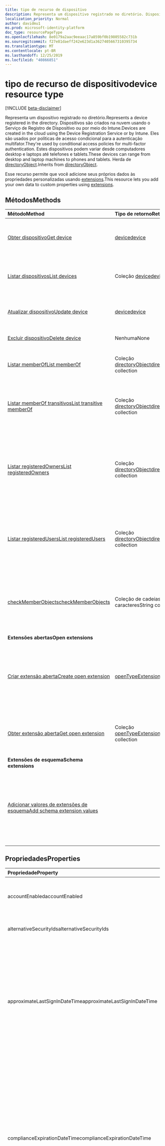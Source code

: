 ```yaml
---
title: tipo de recurso de dispositivo
description: Representa um dispositivo registrado no diretório. Dispositivos são criados na nuvem usando o Serviço de Registro de Dispositivo ou por meio do Intune. Eles são usados por políticas de acesso condicional para a autenticação multifator. Estes dispositivos podem variar desde computadores desktop e laptops até telefones e tablets. Herda do directoryObject.
localization_priority: Normal
author: davidmu1
ms.prod: microsoft-identity-platform
doc_type: resourcePageType
ms.openlocfilehash: 8e0179a2aac9eeaac17a859bf0b19805582c731b
ms.sourcegitcommit: f27e81daeff242e623d1a3627405667310395734
ms.translationtype: MT
ms.contentlocale: pt-BR
ms.lasthandoff: 12/25/2019
ms.locfileid: "40866851"
---
```

# <a name="device-resource-type"></a><span data-ttu-id="3bf8b-107">tipo de recurso de dispositivo</span><span class="sxs-lookup"><span data-stu-id="3bf8b-107">device resource type</span></span>

[!INCLUDE [beta-disclaimer](../../includes/beta-disclaimer.md)]

<span data-ttu-id="3bf8b-108">Representa um dispositivo registrado no diretório.</span><span class="sxs-lookup"><span data-stu-id="3bf8b-108">Represents a device registered in the directory.</span></span> <span data-ttu-id="3bf8b-109">Dispositivos são criados na nuvem usando o Serviço de Registro de Dispositivo ou por meio do Intune.</span><span class="sxs-lookup"><span data-stu-id="3bf8b-109">Devices are created in the cloud using the Device Registration Service or by Intune.</span></span> <span data-ttu-id="3bf8b-110">Eles são usados por políticas de acesso condicional para a autenticação multifator.</span><span class="sxs-lookup"><span data-stu-id="3bf8b-110">They're used by conditional access policies for multi-factor authentication.</span></span> <span data-ttu-id="3bf8b-111">Estes dispositivos podem variar desde computadores desktop e laptops até telefones e tablets.</span><span class="sxs-lookup"><span data-stu-id="3bf8b-111">These devices can range from desktop and laptop machines to phones and tablets.</span></span> <span data-ttu-id="3bf8b-112">Herda de [directoryObject](directoryobject.md).</span><span class="sxs-lookup"><span data-stu-id="3bf8b-112">Inherits from [directoryObject](directoryobject.md).</span></span>

<span data-ttu-id="3bf8b-113">Esse recurso permite que você adicione seus próprios dados às propriedades personalizadas usando [extensions](/graph/extensibility-overview).</span><span class="sxs-lookup"><span data-stu-id="3bf8b-113">This resource lets you add your own data to custom properties using [extensions](/graph/extensibility-overview).</span></span>

## <a name="methods"></a><span data-ttu-id="3bf8b-114">Métodos</span><span class="sxs-lookup"><span data-stu-id="3bf8b-114">Methods</span></span>

| <span data-ttu-id="3bf8b-115">Método</span><span class="sxs-lookup"><span data-stu-id="3bf8b-115">Method</span></span>       | <span data-ttu-id="3bf8b-116">Tipo de retorno</span><span class="sxs-lookup"><span data-stu-id="3bf8b-116">Return Type</span></span>  |<span data-ttu-id="3bf8b-117">Descrição</span><span class="sxs-lookup"><span data-stu-id="3bf8b-117">Description</span></span>|
|:---------------|:--------|:----------|
|[<span data-ttu-id="3bf8b-118">Obter dispositivo</span><span class="sxs-lookup"><span data-stu-id="3bf8b-118">Get device</span></span>](../api/device-get.md) | [<span data-ttu-id="3bf8b-119">device</span><span class="sxs-lookup"><span data-stu-id="3bf8b-119">device</span></span>](device.md) |<span data-ttu-id="3bf8b-120">Leia as propriedades e as relações do objeto Device.</span><span class="sxs-lookup"><span data-stu-id="3bf8b-120">Read properties and relationships of device object.</span></span>|
|[<span data-ttu-id="3bf8b-121">Listar dispositivos</span><span class="sxs-lookup"><span data-stu-id="3bf8b-121">List devices</span></span>](../api/device-list.md) | <span data-ttu-id="3bf8b-122">Coleção [device](device.md)</span><span class="sxs-lookup"><span data-stu-id="3bf8b-122">[device](device.md) collection</span></span>| <span data-ttu-id="3bf8b-123">Recupere uma lista de dispositivos registrados no diretório.</span><span class="sxs-lookup"><span data-stu-id="3bf8b-123">Retrieve a list of devices registered in the directory.</span></span> |
|[<span data-ttu-id="3bf8b-124">Atualizar dispositivo</span><span class="sxs-lookup"><span data-stu-id="3bf8b-124">Update device</span></span>](../api/device-update.md) | [<span data-ttu-id="3bf8b-125">device</span><span class="sxs-lookup"><span data-stu-id="3bf8b-125">device</span></span>](device.md)  |<span data-ttu-id="3bf8b-126">Atualize as propriedades do objeto Device.</span><span class="sxs-lookup"><span data-stu-id="3bf8b-126">Update the properties of the device object.</span></span> |
|[<span data-ttu-id="3bf8b-127">Excluir dispositivo</span><span class="sxs-lookup"><span data-stu-id="3bf8b-127">Delete device</span></span>](../api/device-delete.md) | <span data-ttu-id="3bf8b-128">Nenhuma</span><span class="sxs-lookup"><span data-stu-id="3bf8b-128">None</span></span> |<span data-ttu-id="3bf8b-129">Exclua o objeto Device.</span><span class="sxs-lookup"><span data-stu-id="3bf8b-129">Delete the device object.</span></span> |
|[<span data-ttu-id="3bf8b-130">Listar memberOf</span><span class="sxs-lookup"><span data-stu-id="3bf8b-130">List memberOf</span></span>](../api/device-list-memberof.md) |<span data-ttu-id="3bf8b-131">Coleção [directoryObject](directoryobject.md)</span><span class="sxs-lookup"><span data-stu-id="3bf8b-131">[directoryObject](directoryobject.md) collection</span></span>| <span data-ttu-id="3bf8b-132">Lista os grupos dos quais o dispositivo é membro direto.</span><span class="sxs-lookup"><span data-stu-id="3bf8b-132">List the groups that the device is a direct member of.</span></span> |
|[<span data-ttu-id="3bf8b-133">Listar memberOf transitivos</span><span class="sxs-lookup"><span data-stu-id="3bf8b-133">List transitive memberOf</span></span>](../api/device-list-transitivememberof.md) |<span data-ttu-id="3bf8b-134">Coleção [directoryObject](directoryobject.md)</span><span class="sxs-lookup"><span data-stu-id="3bf8b-134">[directoryObject](directoryobject.md) collection</span></span>| <span data-ttu-id="3bf8b-135">Listar os grupos dos quais o dispositivo é membro.</span><span class="sxs-lookup"><span data-stu-id="3bf8b-135">List the groups that the device is a member of.</span></span> <span data-ttu-id="3bf8b-136">Essa operação é transitiva.</span><span class="sxs-lookup"><span data-stu-id="3bf8b-136">This operation is transitive.</span></span> |
|[<span data-ttu-id="3bf8b-137">Listar registeredOwners</span><span class="sxs-lookup"><span data-stu-id="3bf8b-137">List registeredOwners</span></span>](../api/device-list-registeredowners.md) |<span data-ttu-id="3bf8b-138">Coleção [directoryObject](directoryobject.md)</span><span class="sxs-lookup"><span data-stu-id="3bf8b-138">[directoryObject](directoryobject.md) collection</span></span>| <span data-ttu-id="3bf8b-139">Obtenha os usuários que são proprietários registrados do dispositivo da propriedade de navegação registeredOwners.</span><span class="sxs-lookup"><span data-stu-id="3bf8b-139">Get the users that are registered owners of the device from the registeredOwners navigation property.</span></span>|
|[<span data-ttu-id="3bf8b-140">Listar registeredUsers</span><span class="sxs-lookup"><span data-stu-id="3bf8b-140">List registeredUsers</span></span>](../api/device-list-registeredusers.md) |<span data-ttu-id="3bf8b-141">Coleção [directoryObject](directoryobject.md)</span><span class="sxs-lookup"><span data-stu-id="3bf8b-141">[directoryObject](directoryobject.md) collection</span></span>| <span data-ttu-id="3bf8b-142">Obtenha os usuários registrados do dispositivo da propriedade de navegação registeredUsers.</span><span class="sxs-lookup"><span data-stu-id="3bf8b-142">Get the registered users of the device from the registeredUsers navigation property.</span></span>|
|[<span data-ttu-id="3bf8b-143">checkMemberObjects</span><span class="sxs-lookup"><span data-stu-id="3bf8b-143">checkMemberObjects</span></span>](../api/device-checkmemberobjects.md) | <span data-ttu-id="3bf8b-144">Coleção de cadeias de caracteres</span><span class="sxs-lookup"><span data-stu-id="3bf8b-144">String collection</span></span> | <span data-ttu-id="3bf8b-145">Verifique a associação em uma lista de grupo, função de diretório ou objetos de unidade administrativa.</span><span class="sxs-lookup"><span data-stu-id="3bf8b-145">Check for membership in a list of group, directory role, or administrative unit objects.</span></span> |
|<span data-ttu-id="3bf8b-146">**Extensões abertas**</span><span class="sxs-lookup"><span data-stu-id="3bf8b-146">**Open extensions**</span></span>| | |
|[<span data-ttu-id="3bf8b-147">Criar extensão aberta</span><span class="sxs-lookup"><span data-stu-id="3bf8b-147">Create open extension</span></span>](../api/opentypeextension-post-opentypeextension.md) |[<span data-ttu-id="3bf8b-148">openTypeExtension</span><span class="sxs-lookup"><span data-stu-id="3bf8b-148">openTypeExtension</span></span>](opentypeextension.md)| <span data-ttu-id="3bf8b-149">Crie uma extensão aberta e adicione propriedades personalizadas a uma instância nova ou existente de um recurso.</span><span class="sxs-lookup"><span data-stu-id="3bf8b-149">Create an open extension and add custom properties to a new or existing resource.</span></span>|
|[<span data-ttu-id="3bf8b-150">Obter extensão aberta</span><span class="sxs-lookup"><span data-stu-id="3bf8b-150">Get open extension</span></span>](../api/opentypeextension-get.md) |<span data-ttu-id="3bf8b-151">Coleção [openTypeExtension](opentypeextension.md)</span><span class="sxs-lookup"><span data-stu-id="3bf8b-151">[openTypeExtension](opentypeextension.md) collection</span></span>| <span data-ttu-id="3bf8b-152">Obtenha uma extensão aberta identificada pelo nome da extensão.</span><span class="sxs-lookup"><span data-stu-id="3bf8b-152">Get an open extension identified by the extension name.</span></span>|
|<span data-ttu-id="3bf8b-153">**Extensões de esquema**</span><span class="sxs-lookup"><span data-stu-id="3bf8b-153">**Schema extensions**</span></span>| | |
|[<span data-ttu-id="3bf8b-154">Adicionar valores de extensões de esquema</span><span class="sxs-lookup"><span data-stu-id="3bf8b-154">Add schema extension values</span></span>](/graph/extensibility-schema-groups) || <span data-ttu-id="3bf8b-155">Criar uma definição para a extensão de esquema e usá-la para adicionar dados digitados personalizados a um recurso.</span><span class="sxs-lookup"><span data-stu-id="3bf8b-155">Create a schema extension definition and then use it to add custom typed data to a resource.</span></span>|

## <a name="properties"></a><span data-ttu-id="3bf8b-156">Propriedades</span><span class="sxs-lookup"><span data-stu-id="3bf8b-156">Properties</span></span>
| <span data-ttu-id="3bf8b-157">Propriedade</span><span class="sxs-lookup"><span data-stu-id="3bf8b-157">Property</span></span>     | <span data-ttu-id="3bf8b-158">Tipo</span><span class="sxs-lookup"><span data-stu-id="3bf8b-158">Type</span></span>   |<span data-ttu-id="3bf8b-159">Descrição</span><span class="sxs-lookup"><span data-stu-id="3bf8b-159">Description</span></span>|
|:---------------|:--------|:----------|
|<span data-ttu-id="3bf8b-160">accountEnabled</span><span class="sxs-lookup"><span data-stu-id="3bf8b-160">accountEnabled</span></span>|<span data-ttu-id="3bf8b-161">Booliano</span><span class="sxs-lookup"><span data-stu-id="3bf8b-161">Boolean</span></span>| <span data-ttu-id="3bf8b-162">**true** se a conta estiver habilitada; caso contrário, **false**.</span><span class="sxs-lookup"><span data-stu-id="3bf8b-162">**true** if the account is enabled; otherwise, **false**.</span></span> <span data-ttu-id="3bf8b-163">o padrão é true.</span><span class="sxs-lookup"><span data-stu-id="3bf8b-163">default is true.</span></span>|
|<span data-ttu-id="3bf8b-164">alternativeSecurityIds</span><span class="sxs-lookup"><span data-stu-id="3bf8b-164">alternativeSecurityIds</span></span>|<span data-ttu-id="3bf8b-165">Coleção alternativeSecurityId</span><span class="sxs-lookup"><span data-stu-id="3bf8b-165">alternativeSecurityId collection</span></span>| <span data-ttu-id="3bf8b-166">Apenas para uso interno.</span><span class="sxs-lookup"><span data-stu-id="3bf8b-166">For internal use only.</span></span> <span data-ttu-id="3bf8b-167">Não anulável.</span><span class="sxs-lookup"><span data-stu-id="3bf8b-167">Not nullable.</span></span> |
|<span data-ttu-id="3bf8b-168">approximateLastSignInDateTime</span><span class="sxs-lookup"><span data-stu-id="3bf8b-168">approximateLastSignInDateTime</span></span>|<span data-ttu-id="3bf8b-169">DateTimeOffset</span><span class="sxs-lookup"><span data-stu-id="3bf8b-169">DateTimeOffset</span></span>| <span data-ttu-id="3bf8b-170">O tipo TIMESTAMP representa informações de data e hora usando o formato ISO 8601 e está sempre no horário UTC.</span><span class="sxs-lookup"><span data-stu-id="3bf8b-170">The timestamp type represents date and time information using ISO 8601 format and is always in UTC time.</span></span> <span data-ttu-id="3bf8b-171">Por exemplo, meia-noite em UTC no dia 1º de janeiro de 2014 teria esta aparência: `'2014-01-01T00:00:00Z'`.</span><span class="sxs-lookup"><span data-stu-id="3bf8b-171">For example, midnight UTC on Jan 1, 2014 would look like this: `'2014-01-01T00:00:00Z'`.</span></span> <span data-ttu-id="3bf8b-172">Somente leitura.</span><span class="sxs-lookup"><span data-stu-id="3bf8b-172">Read-only.</span></span> |
|<span data-ttu-id="3bf8b-173">complianceExpirationDateTime</span><span class="sxs-lookup"><span data-stu-id="3bf8b-173">complianceExpirationDateTime</span></span>|<span data-ttu-id="3bf8b-174">DateTimeOffset</span><span class="sxs-lookup"><span data-stu-id="3bf8b-174">DateTimeOffset</span></span>| <span data-ttu-id="3bf8b-175">O carimbo de data/hora quando o dispositivo não é mais considerado compatível.</span><span class="sxs-lookup"><span data-stu-id="3bf8b-175">The timestamp when the device is no longer deemed compliant.</span></span> <span data-ttu-id="3bf8b-176">O tipo TIMESTAMP representa informações de data e hora usando o formato ISO 8601 e está sempre no horário UTC.</span><span class="sxs-lookup"><span data-stu-id="3bf8b-176">The timestamp type represents date and time information using ISO 8601 format and is always in UTC time.</span></span> <span data-ttu-id="3bf8b-177">Por exemplo, meia-noite em UTC no dia 1º de janeiro de 2014 teria esta aparência: `'2014-01-01T00:00:00Z'`.</span><span class="sxs-lookup"><span data-stu-id="3bf8b-177">For example, midnight UTC on Jan 1, 2014 would look like this: `'2014-01-01T00:00:00Z'`.</span></span> <span data-ttu-id="3bf8b-178">Somente leitura.</span><span class="sxs-lookup"><span data-stu-id="3bf8b-178">Read-only.</span></span> |
|<span data-ttu-id="3bf8b-179">deviceId</span><span class="sxs-lookup"><span data-stu-id="3bf8b-179">deviceId</span></span>|<span data-ttu-id="3bf8b-180">Guid</span><span class="sxs-lookup"><span data-stu-id="3bf8b-180">Guid</span></span>| <span data-ttu-id="3bf8b-181">Identificador exclusivo definido pelo serviço de registro do dispositivo Azure no momento do registro.</span><span class="sxs-lookup"><span data-stu-id="3bf8b-181">Unique identifier set by Azure Device Registration Service at the time of registration.</span></span> |
|<span data-ttu-id="3bf8b-182">deviceMetadata</span><span class="sxs-lookup"><span data-stu-id="3bf8b-182">deviceMetadata</span></span>|<span data-ttu-id="3bf8b-183">String</span><span class="sxs-lookup"><span data-stu-id="3bf8b-183">String</span></span>| <span data-ttu-id="3bf8b-184">Apenas para uso interno.</span><span class="sxs-lookup"><span data-stu-id="3bf8b-184">For internal use only.</span></span> <span data-ttu-id="3bf8b-185">Definido como nulo.</span><span class="sxs-lookup"><span data-stu-id="3bf8b-185">Set to null.</span></span> |
|<span data-ttu-id="3bf8b-186">deviceVersion</span><span class="sxs-lookup"><span data-stu-id="3bf8b-186">deviceVersion</span></span>|<span data-ttu-id="3bf8b-187">Int32</span><span class="sxs-lookup"><span data-stu-id="3bf8b-187">Int32</span></span>| <span data-ttu-id="3bf8b-188">Apenas para uso interno.</span><span class="sxs-lookup"><span data-stu-id="3bf8b-188">For internal use only.</span></span> |
|<span data-ttu-id="3bf8b-189">displayName</span><span class="sxs-lookup"><span data-stu-id="3bf8b-189">displayName</span></span>|<span data-ttu-id="3bf8b-190">Cadeia de caracteres</span><span class="sxs-lookup"><span data-stu-id="3bf8b-190">String</span></span>| <span data-ttu-id="3bf8b-p109">O nome de exibição do dispositivo. Obrigatório.</span><span class="sxs-lookup"><span data-stu-id="3bf8b-p109">The display name for the device. Required.</span></span> |
|<span data-ttu-id="3bf8b-193">id</span><span class="sxs-lookup"><span data-stu-id="3bf8b-193">id</span></span>|<span data-ttu-id="3bf8b-194">String</span><span class="sxs-lookup"><span data-stu-id="3bf8b-194">String</span></span>|<span data-ttu-id="3bf8b-p110">O identificador exclusivo do dispositivo. Herdado de [directoryObject](directoryobject.md). Chave, Não anulável. Somente leitura.</span><span class="sxs-lookup"><span data-stu-id="3bf8b-p110">The unique identifier for the device. Inherited from [directoryObject](directoryobject.md). Key, Not nullable. Read-only.</span></span>|
|<span data-ttu-id="3bf8b-199">isCompliant</span><span class="sxs-lookup"><span data-stu-id="3bf8b-199">isCompliant</span></span>|<span data-ttu-id="3bf8b-200">Booliano</span><span class="sxs-lookup"><span data-stu-id="3bf8b-200">Boolean</span></span>|<span data-ttu-id="3bf8b-201">**True** se o dispositivo está em conformidade com políticas de MDM (Gerenciamento de Dispositivo Móvel); caso contrário, **false**.</span><span class="sxs-lookup"><span data-stu-id="3bf8b-201">**true** if the device complies with Mobile Device Management (MDM) policies; otherwise, **false**.</span></span> <span data-ttu-id="3bf8b-202">Somente leitura.</span><span class="sxs-lookup"><span data-stu-id="3bf8b-202">Read-only.</span></span> <span data-ttu-id="3bf8b-203">Isso só pode ser atualizado pelo Intune para qualquer tipo de sistema operacional do dispositivo ou por um [aplicativo MDM aprovado](https://docs.microsoft.com/windows/client-management/mdm/azure-active-directory-integration-with-mdm) para dispositivos do sistema operacional Windows.</span><span class="sxs-lookup"><span data-stu-id="3bf8b-203">This can only be updated by Intune for any device OS type or by an [approved MDM app](https://docs.microsoft.com/windows/client-management/mdm/azure-active-directory-integration-with-mdm) for Windows OS devices.</span></span>|
|<span data-ttu-id="3bf8b-204">isManaged</span><span class="sxs-lookup"><span data-stu-id="3bf8b-204">isManaged</span></span>|<span data-ttu-id="3bf8b-205">Booliano</span><span class="sxs-lookup"><span data-stu-id="3bf8b-205">Boolean</span></span>|<span data-ttu-id="3bf8b-206">**true** se o dispositivo for gerenciado por um aplicativo de gerenciamento de dispositivo móvel (MDM); caso contrário, **false**.</span><span class="sxs-lookup"><span data-stu-id="3bf8b-206">**true** if the device is managed by a Mobile Device Management (MDM) app; otherwise, **false**.</span></span> <span data-ttu-id="3bf8b-207">Isso só pode ser atualizado pelo Intune para qualquer tipo de sistema operacional do dispositivo ou por um [aplicativo MDM aprovado](https://docs.microsoft.com/windows/client-management/mdm/azure-active-directory-integration-with-mdm) para dispositivos do sistema operacional Windows.</span><span class="sxs-lookup"><span data-stu-id="3bf8b-207">This can only be updated by Intune for any device OS type or by an [approved MDM app](https://docs.microsoft.com/windows/client-management/mdm/azure-active-directory-integration-with-mdm) for Windows OS devices.</span></span> |
|<span data-ttu-id="3bf8b-208">fabricante</span><span class="sxs-lookup"><span data-stu-id="3bf8b-208">manufacturer</span></span>|<span data-ttu-id="3bf8b-209">String</span><span class="sxs-lookup"><span data-stu-id="3bf8b-209">String</span></span>| <span data-ttu-id="3bf8b-210">O fabricante do dispositivo.</span><span class="sxs-lookup"><span data-stu-id="3bf8b-210">Manufacturer of the device.</span></span> <span data-ttu-id="3bf8b-211">Somente leitura.</span><span class="sxs-lookup"><span data-stu-id="3bf8b-211">Read-only.</span></span> |
|<span data-ttu-id="3bf8b-212">mdmAppId</span><span class="sxs-lookup"><span data-stu-id="3bf8b-212">mdmAppId</span></span>|<span data-ttu-id="3bf8b-213">String</span><span class="sxs-lookup"><span data-stu-id="3bf8b-213">String</span></span>|<span data-ttu-id="3bf8b-214">Identificador de aplicativo usado para registrar o dispositivo no MDM.</span><span class="sxs-lookup"><span data-stu-id="3bf8b-214">Application identifier used to register device into MDM.</span></span> <br><br><span data-ttu-id="3bf8b-215">Somente leitura.</span><span class="sxs-lookup"><span data-stu-id="3bf8b-215">Read-only.</span></span> <span data-ttu-id="3bf8b-216">Oferece suporte a $filter.</span><span class="sxs-lookup"><span data-stu-id="3bf8b-216">Supports $filter.</span></span>|
|<span data-ttu-id="3bf8b-217">modelo</span><span class="sxs-lookup"><span data-stu-id="3bf8b-217">model</span></span>|<span data-ttu-id="3bf8b-218">String</span><span class="sxs-lookup"><span data-stu-id="3bf8b-218">String</span></span>| <span data-ttu-id="3bf8b-219">Modelo do dispositivo.</span><span class="sxs-lookup"><span data-stu-id="3bf8b-219">Model of the device.</span></span> <span data-ttu-id="3bf8b-220">Somente leitura.</span><span class="sxs-lookup"><span data-stu-id="3bf8b-220">Read-only.</span></span> |
|<span data-ttu-id="3bf8b-221">onPremisesLastSyncDateTime</span><span class="sxs-lookup"><span data-stu-id="3bf8b-221">onPremisesLastSyncDateTime</span></span>|<span data-ttu-id="3bf8b-222">DateTimeOffset</span><span class="sxs-lookup"><span data-stu-id="3bf8b-222">DateTimeOffset</span></span>|<span data-ttu-id="3bf8b-223">A última vez em que o objeto foi sincronizado com o diretório local. O tipo Timestamp representa informações de data e hora usando o formato ISO 8601 e está sempre no horário UTC.</span><span class="sxs-lookup"><span data-stu-id="3bf8b-223">The last time at which the object was synced with the on-premises directory.The Timestamp type represents date and time information using ISO 8601 format and is always in UTC time.</span></span> <span data-ttu-id="3bf8b-224">Por exemplo, meia-noite em UTC no dia 1º de janeiro de 2014 teria esta aparência: `'2014-01-01T00:00:00Z'` Somente leitura.</span><span class="sxs-lookup"><span data-stu-id="3bf8b-224">For example, midnight UTC on Jan 1, 2014 would look like this: `'2014-01-01T00:00:00Z'` Read-only.</span></span> |
|<span data-ttu-id="3bf8b-225">onPremisesSyncEnabled</span><span class="sxs-lookup"><span data-stu-id="3bf8b-225">onPremisesSyncEnabled</span></span>|<span data-ttu-id="3bf8b-226">Booliano</span><span class="sxs-lookup"><span data-stu-id="3bf8b-226">Boolean</span></span>|<span data-ttu-id="3bf8b-227">**True** se esse objeto está sincronizado de um diretório local; **false** se esse objeto foi originalmente sincronizado de um diretório local, mas não está mais sincronizado; **null** se esse objeto nunca foi sido sincronizado de um diretório local (padrão).</span><span class="sxs-lookup"><span data-stu-id="3bf8b-227">**true** if this object is synced from an on-premises directory; **false** if this object was originally synced from an on-premises directory but is no longer synced; **null** if this object has never been synced from an on-premises directory (default).</span></span> <span data-ttu-id="3bf8b-228">Somente leitura.</span><span class="sxs-lookup"><span data-stu-id="3bf8b-228">Read-only.</span></span>|
|<span data-ttu-id="3bf8b-229">operatingSystem</span><span class="sxs-lookup"><span data-stu-id="3bf8b-229">operatingSystem</span></span>|<span data-ttu-id="3bf8b-230">Cadeia de caracteres</span><span class="sxs-lookup"><span data-stu-id="3bf8b-230">String</span></span>| <span data-ttu-id="3bf8b-p118">O tipo de sistema operacional do dispositivo. Obrigatório.</span><span class="sxs-lookup"><span data-stu-id="3bf8b-p118">The type of operating system on the device. Required.</span></span> |
|<span data-ttu-id="3bf8b-233">operatingSystemVersion</span><span class="sxs-lookup"><span data-stu-id="3bf8b-233">operatingSystemVersion</span></span>|<span data-ttu-id="3bf8b-234">String</span><span class="sxs-lookup"><span data-stu-id="3bf8b-234">String</span></span>| <span data-ttu-id="3bf8b-235">A versão do sistema operacional do dispositivo.</span><span class="sxs-lookup"><span data-stu-id="3bf8b-235">Operating system version of the device.</span></span> <span data-ttu-id="3bf8b-236">Obrigatório.</span><span class="sxs-lookup"><span data-stu-id="3bf8b-236">Required.</span></span> |
|<span data-ttu-id="3bf8b-237">physicalIds</span><span class="sxs-lookup"><span data-stu-id="3bf8b-237">physicalIds</span></span>|<span data-ttu-id="3bf8b-238">Coleção de cadeias de caracteres</span><span class="sxs-lookup"><span data-stu-id="3bf8b-238">String collection</span></span>| <span data-ttu-id="3bf8b-239">Apenas para uso interno.</span><span class="sxs-lookup"><span data-stu-id="3bf8b-239">For internal use only.</span></span> <span data-ttu-id="3bf8b-240">Não anulável.</span><span class="sxs-lookup"><span data-stu-id="3bf8b-240">Not nullable.</span></span> |
|<span data-ttu-id="3bf8b-241">profiletype</span><span class="sxs-lookup"><span data-stu-id="3bf8b-241">profileType</span></span>|<span data-ttu-id="3bf8b-242">String</span><span class="sxs-lookup"><span data-stu-id="3bf8b-242">String</span></span>|<span data-ttu-id="3bf8b-243">O tipo de perfil do dispositivo.</span><span class="sxs-lookup"><span data-stu-id="3bf8b-243">The profile type of the device.</span></span> <span data-ttu-id="3bf8b-244">Valores possíveis:</span><span class="sxs-lookup"><span data-stu-id="3bf8b-244">Possible values:</span></span><br /><span data-ttu-id="3bf8b-245">**RegisteredDevice** (padrão)</span><span class="sxs-lookup"><span data-stu-id="3bf8b-245">**RegisteredDevice** (default)</span></span><br /><span data-ttu-id="3bf8b-246">**SecureVM**</span><span class="sxs-lookup"><span data-stu-id="3bf8b-246">**SecureVM**</span></span><br /><span data-ttu-id="3bf8b-247">**Printer**</span><span class="sxs-lookup"><span data-stu-id="3bf8b-247">**Printer**</span></span><br /><span data-ttu-id="3bf8b-248">**Compartilhado**</span><span class="sxs-lookup"><span data-stu-id="3bf8b-248">**Shared**</span></span><br /><span data-ttu-id="3bf8b-249">**IoT**</span><span class="sxs-lookup"><span data-stu-id="3bf8b-249">**IoT**</span></span>|
|<span data-ttu-id="3bf8b-250">systemLabels</span><span class="sxs-lookup"><span data-stu-id="3bf8b-250">systemLabels</span></span>|<span data-ttu-id="3bf8b-251">Coleção de cadeias de caracteres</span><span class="sxs-lookup"><span data-stu-id="3bf8b-251">String collection</span></span>| <span data-ttu-id="3bf8b-252">Lista de rótulos aplicados ao dispositivo pelo sistema.</span><span class="sxs-lookup"><span data-stu-id="3bf8b-252">List of labels applied to the device by the system.</span></span> |
|<span data-ttu-id="3bf8b-253">trustType</span><span class="sxs-lookup"><span data-stu-id="3bf8b-253">trustType</span></span>|<span data-ttu-id="3bf8b-254">Cadeia de caracteres</span><span class="sxs-lookup"><span data-stu-id="3bf8b-254">String</span></span>| <span data-ttu-id="3bf8b-255">Tipo de relação de confiança para o dispositivo associado.</span><span class="sxs-lookup"><span data-stu-id="3bf8b-255">Type of trust for the joined device.</span></span> <span data-ttu-id="3bf8b-256">Somente leitura.</span><span class="sxs-lookup"><span data-stu-id="3bf8b-256">Read-only.</span></span> <span data-ttu-id="3bf8b-257">Valores possíveis:</span><span class="sxs-lookup"><span data-stu-id="3bf8b-257">Possible values:</span></span> <br /><span data-ttu-id="3bf8b-258">**Workplace** – indica *traga seus dispositivos pessoais*</span><span class="sxs-lookup"><span data-stu-id="3bf8b-258">**Workplace** - indicates *bring your own personal devices*</span></span><br /><span data-ttu-id="3bf8b-259">**AzureAd** – apenas dispositivos associados na nuvem</span><span class="sxs-lookup"><span data-stu-id="3bf8b-259">**AzureAd** - Cloud only joined devices</span></span><br /><span data-ttu-id="3bf8b-260">**ServerAd** – dispositivos associados no domínio local unidos ao Azure AD.</span><span class="sxs-lookup"><span data-stu-id="3bf8b-260">**ServerAd** - on-premises domain joined devices joined to Azure AD.</span></span> <span data-ttu-id="3bf8b-261">Saiba mais em [Introdução ao gerenciamento de dispositivo no Azure Active Directory](/azure/active-directory/device-management-introduction)</span><span class="sxs-lookup"><span data-stu-id="3bf8b-261">For more details, see [Introduction to device management in Azure Active Directory](/azure/active-directory/device-management-introduction)</span></span> |
|<span data-ttu-id="3bf8b-262">Nome</span><span class="sxs-lookup"><span data-stu-id="3bf8b-262">Name</span></span>| <span data-ttu-id="3bf8b-263">String</span><span class="sxs-lookup"><span data-stu-id="3bf8b-263">String</span></span> | <span data-ttu-id="3bf8b-264">Nome amigável de um dispositivo.</span><span class="sxs-lookup"><span data-stu-id="3bf8b-264">Friendly name of a device.</span></span> <span data-ttu-id="3bf8b-265">Retornado somente se o usuário entrar com uma conta da Microsoft como parte do projeto Roma.</span><span class="sxs-lookup"><span data-stu-id="3bf8b-265">Only returned if user signs in with a Microsoft account as part of Project Rome.</span></span> |
|<span data-ttu-id="3bf8b-266">Status</span><span class="sxs-lookup"><span data-stu-id="3bf8b-266">Status</span></span> | <span data-ttu-id="3bf8b-267">String</span><span class="sxs-lookup"><span data-stu-id="3bf8b-267">String</span></span>| <span data-ttu-id="3bf8b-268">O dispositivo está online ou offline.</span><span class="sxs-lookup"><span data-stu-id="3bf8b-268">Device is online or offline.</span></span> <span data-ttu-id="3bf8b-269">Retornado somente se o usuário entrar com uma conta da Microsoft como parte do projeto Roma.</span><span class="sxs-lookup"><span data-stu-id="3bf8b-269">Only returned if user signs in with a Microsoft account as part of Project Rome.</span></span> |
|<span data-ttu-id="3bf8b-270">Plataforma</span><span class="sxs-lookup"><span data-stu-id="3bf8b-270">Platform</span></span> |<span data-ttu-id="3bf8b-271">String</span><span class="sxs-lookup"><span data-stu-id="3bf8b-271">String</span></span>|<span data-ttu-id="3bf8b-272">Plataforma de dispositivo.</span><span class="sxs-lookup"><span data-stu-id="3bf8b-272">Platform of device.</span></span> <span data-ttu-id="3bf8b-273">Retornado somente se o usuário entrar com uma conta da Microsoft como parte do projeto Roma.</span><span class="sxs-lookup"><span data-stu-id="3bf8b-273">Only returned if user signs in with a Microsoft account as part of Project Rome.</span></span> <span data-ttu-id="3bf8b-274">Retornado somente se o usuário entrar com uma conta da Microsoft como parte do projeto Roma.</span><span class="sxs-lookup"><span data-stu-id="3bf8b-274">Only returned if user signs in with a Microsoft account as part of Project Rome.</span></span>|
|<span data-ttu-id="3bf8b-275">Tipo</span><span class="sxs-lookup"><span data-stu-id="3bf8b-275">Kind</span></span>| <span data-ttu-id="3bf8b-276">String</span><span class="sxs-lookup"><span data-stu-id="3bf8b-276">String</span></span>| <span data-ttu-id="3bf8b-277">Fator de forma do dispositivo.</span><span class="sxs-lookup"><span data-stu-id="3bf8b-277">Form factor of device.</span></span> <span data-ttu-id="3bf8b-278">Retornado somente se o usuário entrar com uma conta da Microsoft como parte do projeto Roma.</span><span class="sxs-lookup"><span data-stu-id="3bf8b-278">Only returned if user signs in with a Microsoft account as part of Project Rome.</span></span> |
|<span data-ttu-id="3bf8b-279">Modelo</span><span class="sxs-lookup"><span data-stu-id="3bf8b-279">Model</span></span>| <span data-ttu-id="3bf8b-280">String</span><span class="sxs-lookup"><span data-stu-id="3bf8b-280">String</span></span>| <span data-ttu-id="3bf8b-281">Modelo de dispositivo.</span><span class="sxs-lookup"><span data-stu-id="3bf8b-281">Model of device.</span></span> <span data-ttu-id="3bf8b-282">Retornado somente se o usuário entrar com uma conta da Microsoft como parte do projeto Roma.</span><span class="sxs-lookup"><span data-stu-id="3bf8b-282">Only returned if user signs in with a Microsoft account as part of Project Rome.</span></span> |
|<span data-ttu-id="3bf8b-283">Fabricantes</span><span class="sxs-lookup"><span data-stu-id="3bf8b-283">Manufacturer</span></span>| <span data-ttu-id="3bf8b-284">String</span><span class="sxs-lookup"><span data-stu-id="3bf8b-284">String</span></span>| <span data-ttu-id="3bf8b-285">Fabricante do dispositivo.</span><span class="sxs-lookup"><span data-stu-id="3bf8b-285">Manufacturer of device.</span></span> <span data-ttu-id="3bf8b-286">Retornado somente se o usuário entrar com uma conta da Microsoft como parte do projeto Roma.</span><span class="sxs-lookup"><span data-stu-id="3bf8b-286">Only returned if user signs in with a Microsoft account as part of Project Rome.</span></span> |

## <a name="relationships"></a><span data-ttu-id="3bf8b-287">Relações</span><span class="sxs-lookup"><span data-stu-id="3bf8b-287">Relationships</span></span>
| <span data-ttu-id="3bf8b-288">Relação</span><span class="sxs-lookup"><span data-stu-id="3bf8b-288">Relationship</span></span> | <span data-ttu-id="3bf8b-289">Tipo</span><span class="sxs-lookup"><span data-stu-id="3bf8b-289">Type</span></span>   |<span data-ttu-id="3bf8b-290">Descrição</span><span class="sxs-lookup"><span data-stu-id="3bf8b-290">Description</span></span>|
|:---------------|:--------|:----------|
|<span data-ttu-id="3bf8b-291">extensions</span><span class="sxs-lookup"><span data-stu-id="3bf8b-291">extensions</span></span>|<span data-ttu-id="3bf8b-292">Coleção [extension](extension.md)</span><span class="sxs-lookup"><span data-stu-id="3bf8b-292">[extension](extension.md) collection</span></span>|<span data-ttu-id="3bf8b-p130">A coleção de extensões abertas definidas para o dispositivo. Somente leitura. Anulável.</span><span class="sxs-lookup"><span data-stu-id="3bf8b-p130">The collection of open extensions defined for the device. Read-only. Nullable.</span></span>|
|<span data-ttu-id="3bf8b-296">registeredOwners</span><span class="sxs-lookup"><span data-stu-id="3bf8b-296">registeredOwners</span></span>|<span data-ttu-id="3bf8b-297">Coleção [directoryObject](directoryobject.md)</span><span class="sxs-lookup"><span data-stu-id="3bf8b-297">[directoryObject](directoryobject.md) collection</span></span>| <span data-ttu-id="3bf8b-298">O usuário que associou o dispositivo na nuvem ou registrou seu dispositivo pessoal.</span><span class="sxs-lookup"><span data-stu-id="3bf8b-298">The user that cloud joined the device or registered their personal device.</span></span> <span data-ttu-id="3bf8b-299">O proprietário registrado é definido no momento do registro.</span><span class="sxs-lookup"><span data-stu-id="3bf8b-299">The registered owner is set at the time of registration.</span></span> <span data-ttu-id="3bf8b-300">Atualmente, só pode haver um proprietário.</span><span class="sxs-lookup"><span data-stu-id="3bf8b-300">Currently, there can be only one owner.</span></span> <span data-ttu-id="3bf8b-301">Somente leitura.</span><span class="sxs-lookup"><span data-stu-id="3bf8b-301">Read-only.</span></span> <span data-ttu-id="3bf8b-302">Anulável.</span><span class="sxs-lookup"><span data-stu-id="3bf8b-302">Nullable.</span></span>|
|<span data-ttu-id="3bf8b-303">registeredUsers</span><span class="sxs-lookup"><span data-stu-id="3bf8b-303">registeredUsers</span></span>|<span data-ttu-id="3bf8b-304">Coleção [directoryObject](directoryobject.md)</span><span class="sxs-lookup"><span data-stu-id="3bf8b-304">[directoryObject](directoryobject.md) collection</span></span>| <span data-ttu-id="3bf8b-305">Coleção de usuários registrados do dispositivo.</span><span class="sxs-lookup"><span data-stu-id="3bf8b-305">Collection of registered users of the device.</span></span> <span data-ttu-id="3bf8b-306">Para dispositivos associados em nuvem e dispositivos pessoais registrados, os usuários registrados são definidos para o mesmo valor que proprietários registrados no momento do registro.</span><span class="sxs-lookup"><span data-stu-id="3bf8b-306">For cloud joined devices and registered personal devices, registered users are set to the same value as registered owners at the time of registration.</span></span> <span data-ttu-id="3bf8b-307">Somente leitura.</span><span class="sxs-lookup"><span data-stu-id="3bf8b-307">Read-only.</span></span> <span data-ttu-id="3bf8b-308">Anulável.</span><span class="sxs-lookup"><span data-stu-id="3bf8b-308">Nullable.</span></span>|
|<span data-ttu-id="3bf8b-309">extensions</span><span class="sxs-lookup"><span data-stu-id="3bf8b-309">extensions</span></span>|<span data-ttu-id="3bf8b-310">Coleção [extension](extension.md)</span><span class="sxs-lookup"><span data-stu-id="3bf8b-310">[extension](extension.md) collection</span></span>|<span data-ttu-id="3bf8b-311">A coleção de extensões abertas definidas para o dispositivo.</span><span class="sxs-lookup"><span data-stu-id="3bf8b-311">The collection of open extensions defined for the device.</span></span> <span data-ttu-id="3bf8b-312">Anulável.</span><span class="sxs-lookup"><span data-stu-id="3bf8b-312">Nullable.</span></span>|
|<span data-ttu-id="3bf8b-313">registeredOwners</span><span class="sxs-lookup"><span data-stu-id="3bf8b-313">registeredOwners</span></span>|<span data-ttu-id="3bf8b-314">Coleção [directoryObject](directoryobject.md)</span><span class="sxs-lookup"><span data-stu-id="3bf8b-314">[directoryObject](directoryobject.md) collection</span></span>|<span data-ttu-id="3bf8b-p134">Usuários que são proprietários registrados do dispositivo. Somente leitura. Anulável.</span><span class="sxs-lookup"><span data-stu-id="3bf8b-p134">Users that are registered owners of the device. Read-only. Nullable.</span></span>|
|<span data-ttu-id="3bf8b-318">registeredUsers</span><span class="sxs-lookup"><span data-stu-id="3bf8b-318">registeredUsers</span></span>|<span data-ttu-id="3bf8b-319">Coleção [directoryObject](directoryobject.md)</span><span class="sxs-lookup"><span data-stu-id="3bf8b-319">[directoryObject](directoryobject.md) collection</span></span>|<span data-ttu-id="3bf8b-p135">Usuários que são usuários registrados do dispositivo. Somente leitura. Anulável.</span><span class="sxs-lookup"><span data-stu-id="3bf8b-p135">Users that are registered users of the device. Read-only. Nullable.</span></span>|
|<span data-ttu-id="3bf8b-323"> comandos</span><span class="sxs-lookup"><span data-stu-id="3bf8b-323">commands</span></span> | <span data-ttu-id="3bf8b-324">coleção [Command](command.md)</span><span class="sxs-lookup"><span data-stu-id="3bf8b-324">[command](command.md) collection</span></span> | <span data-ttu-id="3bf8b-325">Conjunto de comandos enviados para este dispositivo</span><span class="sxs-lookup"><span data-stu-id="3bf8b-325">Set of commands sent to this device</span></span>|

## <a name="json-representation"></a><span data-ttu-id="3bf8b-326">Representação JSON</span><span class="sxs-lookup"><span data-stu-id="3bf8b-326">JSON representation</span></span>

<span data-ttu-id="3bf8b-327">Veja a seguir uma representação JSON do recurso.</span><span class="sxs-lookup"><span data-stu-id="3bf8b-327">The following is a JSON representation of the resource.</span></span>

<!-- {
  "blockType": "resource",
  "optionalProperties": [
    "extensions",
    "registeredOwners",
    "registeredUsers"
  ],
  "keyProperty": "id",
  "@odata.type": "microsoft.graph.device"
}-->

```json
{
  "accountEnabled": true,
  "approximateLastSignInDateTime": "String (timestamp)",
  "complianceExpirationDateTime": "String (timestamp)",
  "deviceId": "string",
  "deviceMetadata": "string",
  "deviceVersion": 1024,
  "displayName": "string",
  "id": "string (identifier)",
  "isCompliant": true,
  "isManaged": true,
  "mdmAppId": "string",
  "onPremisesLastSyncDateTime": "String (timestamp)",
  "onPremisesSyncEnabled": true,
  "operatingSystem": "string",
  "operatingSystemVersion": "string",
  "physicalIds": ["string"],
  "profileType": "string",
  "systemLabels": ["string"],
  "trustType": "string",
  "Name": "string",
  "Status": "string",
  "Platform": "string",
  "Kind": "string",
  "Model": "string",
  "Manufacturer": "string"
}
```

## <a name="see-also"></a><span data-ttu-id="3bf8b-328">Confira também</span><span class="sxs-lookup"><span data-stu-id="3bf8b-328">See also</span></span>

- [<span data-ttu-id="3bf8b-329">Adicionar dados personalizados a recursos usando extensões</span><span class="sxs-lookup"><span data-stu-id="3bf8b-329">Add custom data to resources using extensions</span></span>](/graph/extensibility-overview)
- [<span data-ttu-id="3bf8b-330">Adicionar dados personalizados aos usuários usando extensões abertas</span><span class="sxs-lookup"><span data-stu-id="3bf8b-330">Add custom data to users using open extensions</span></span>](/graph/extensibility-open-users)
- [<span data-ttu-id="3bf8b-331">Adicionar dados personalizados a grupos usando as extensões do esquema</span><span class="sxs-lookup"><span data-stu-id="3bf8b-331">Add custom data to groups using schema extensions</span></span>](/graph/extensibility-schema-groups)

<!-- uuid: 8fcb5dbc-d5aa-4681-8e31-b001d5168d79
2015-10-25 14:57:30 UTC -->
<!--
{
  "type": "#page.annotation",
  "description": "device resource",
  "keywords": "",
  "section": "documentation",
  "tocPath": "",
  "suppressions": []
}
-->
